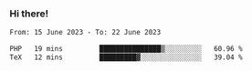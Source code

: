 ### Hi there!

<!--START_SECTION:waka-->

```txt
From: 15 June 2023 - To: 22 June 2023

PHP   19 mins         ███████████████▒░░░░░░░░░   60.96 %
TeX   12 mins         █████████▓░░░░░░░░░░░░░░░   39.04 %
```

<!--END_SECTION:waka-->
